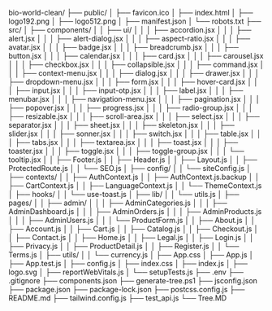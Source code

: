 bio-world-clean/
├── public/
│ ├── favicon.ico
│ ├── index.html
│ ├── logo192.png
│ ├── logo512.png
│ ├── manifest.json
│ └── robots.txt
├── src/
│ ├── components/
│ │ ├── ui/
│ │ │ ├── accordion.jsx
│ │ │ ├── alert.jsx
│ │ │ ├── alert-dialog.jsx
│ │ │ ├── aspect-ratio.jsx
│ │ │ ├── avatar.jsx
│ │ │ ├── badge.jsx
│ │ │ ├── breadcrumb.jsx
│ │ │ ├── button.jsx
│ │ │ ├── calendar.jsx
│ │ │ ├── card.jsx
│ │ │ ├── carousel.jsx
│ │ │ ├── checkbox.jsx
│ │ │ ├── collapsible.jsx
│ │ │ ├── command.jsx
│ │ │ ├── context-menu.jsx
│ │ │ ├── dialog.jsx
│ │ │ ├── drawer.jsx
│ │ │ ├── dropdown-menu.jsx
│ │ │ ├── form.jsx
│ │ │ ├── hover-card.jsx
│ │ │ ├── input.jsx
│ │ │ ├── input-otp.jsx
│ │ │ ├── label.jsx
│ │ │ ├── menubar.jsx
│ │ │ ├── navigation-menu.jsx
│ │ │ ├── pagination.jsx
│ │ │ ├── popover.jsx
│ │ │ ├── progress.jsx
│ │ │ ├── radio-group.jsx
│ │ │ ├── resizable.jsx
│ │ │ ├── scroll-area.jsx
│ │ │ ├── select.jsx
│ │ │ ├── separator.jsx
│ │ │ ├── sheet.jsx
│ │ │ ├── skeleton.jsx
│ │ │ ├── slider.jsx
│ │ │ ├── sonner.jsx
│ │ │ ├── switch.jsx
│ │ │ ├── table.jsx
│ │ │ ├── tabs.jsx
│ │ │ ├── textarea.jsx
│ │ │ ├── toast.jsx
│ │ │ ├── toaster.jsx
│ │ │ ├── toggle.jsx
│ │ │ ├── toggle-group.jsx
│ │ │ └── tooltip.jsx
│ │ ├── Footer.js
│ │ ├── Header.js
│ │ ├── Layout.js
│ │ ├── ProtectedRoute.js
│ │ └── SEO.js
│ ├── config/
│ │ └── siteConfig.js
│ ├── contexts/
│ │ ├── AuthContext.js
│ │ ├── AuthContext.js.backup
│ │ ├── CartContext.js
│ │ ├── LanguageContext.js
│ │ └── ThemeContext.js
│ ├── hooks/
│ │ └── use-toast.js
│ ├── lib/
│ │ └── utils.js
│ ├── pages/
│ │ ├── admin/
│ │ │ ├── AdminCategories.js
│ │ │ ├── AdminDashboard.js
│ │ │ ├── AdminOrders.js
│ │ │ ├── AdminProducts.js
│ │ │ ├── AdminUsers.js
│ │ │ └── ProductForm.js
│ │ ├── About.js
│ │ ├── Account.js
│ │ ├── Cart.js
│ │ ├── Catalog.js
│ │ ├── Checkout.js
│ │ ├── Contact.js
│ │ ├── Home.js
│ │ ├── Legal.js
│ │ ├── Login.js
│ │ ├── Privacy.js
│ │ ├── ProductDetail.js
│ │ ├── Register.js
│ │ └── Terms.js
│ ├── utils/
│ │ └── currency.js
│ ├── App.css
│ ├── App.js
│ ├── App.test.js
│ ├── config.js
│ ├── index.css
│ ├── index.js
│ ├── logo.svg
│ ├── reportWebVitals.js
│ └── setupTests.js
├── .env
├── .gitignore
├── components.json
├── generate-tree.ps1
├── jsconfig.json
├── package.json
├── package-lock.json
├── postcss.config.js
├── README.md
├── tailwind.config.js
├── test_api.js
└── Tree.MD
